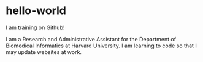 # hello-world
I am training on Github!

  I am a Research and Administrative Assistant for the Department of Biomedical Informatics at Harvard University.  I am learning to code so that I may update websites at work.
